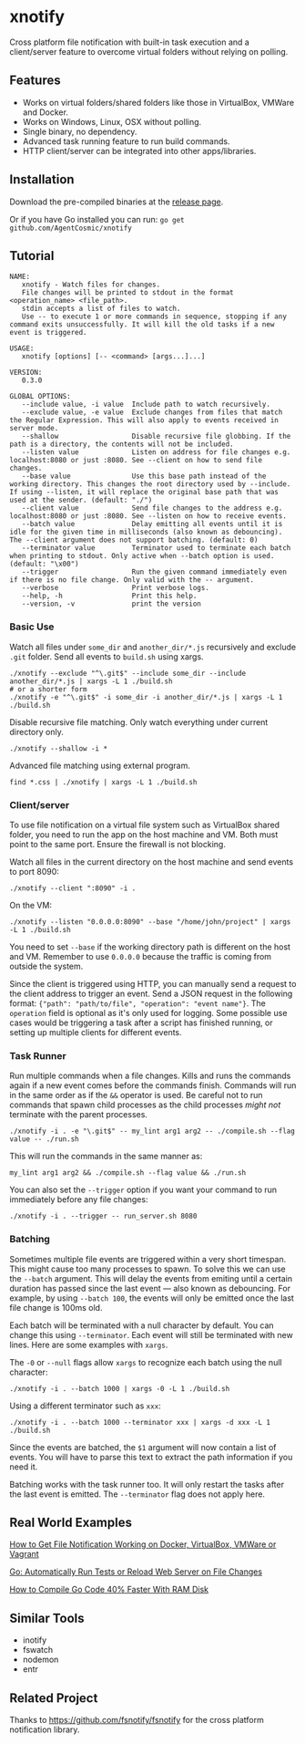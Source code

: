 # xnotify
Cross platform file notification with built-in task execution and a client/server feature to overcome virtual folders
without relying on polling.

## Features
- Works on virtual folders/shared folders like those in VirtualBox, VMWare and Docker.
- Works on Windows, Linux, OSX without polling.
- Single binary, no dependency.
- Advanced task running feature to run build commands.
- HTTP client/server can be integrated into other apps/libraries.

## Installation

Download the pre-compiled binaries at the [release page](https://github.com/AgentCosmic/xnotify/releases).

Or if you have Go installed you can run:
```go get github.com/AgentCosmic/xnotify```

## Tutorial

```
NAME:
   xnotify - Watch files for changes.
   File changes will be printed to stdout in the format <operation_name> <file_path>.
   stdin accepts a list of files to watch.
   Use -- to execute 1 or more commands in sequence, stopping if any command exits unsuccessfully. It will kill the old tasks if a new event is triggered.

USAGE:
   xnotify [options] [-- <command> [args...]...]

VERSION:
   0.3.0

GLOBAL OPTIONS:
   --include value, -i value  Include path to watch recursively.
   --exclude value, -e value  Exclude changes from files that match the Regular Expression. This will also apply to events received in server mode.
   --shallow                  Disable recursive file globbing. If the path is a directory, the contents will not be included.
   --listen value             Listen on address for file changes e.g. localhost:8080 or just :8080. See --client on how to send file changes.
   --base value               Use this base path instead of the working directory. This changes the root directory used by --include. If using --listen, it will replace the original base path that was used at the sender. (default: "./")
   --client value             Send file changes to the address e.g. localhost:8080 or just :8080. See --listen on how to receive events.
   --batch value              Delay emitting all events until it is idle for the given time in milliseconds (also known as debouncing). The --client argument does not support batching. (default: 0)
   --terminator value         Terminator used to terminate each batch when printing to stdout. Only active when --batch option is used. (default: "\x00")
   --trigger                  Run the given command immediately even if there is no file change. Only valid with the -- argument.
   --verbose                  Print verbose logs.
   --help, -h                 Print this help.
   --version, -v              print the version
```

### Basic Use

Watch all files under `some_dir` and `another_dir/*.js` recursively and exclude `.git` folder. Send all events to
`build.sh` using xargs.
```
./xnotify --exclude "^\.git$" --include some_dir --include another_dir/*.js | xargs -L 1 ./build.sh
# or a shorter form
./xnotify -e "^\.git$" -i some_dir -i another_dir/*.js | xargs -L 1 ./build.sh
```

Disable recursive file matching. Only watch everything under current directory only.
```
./xnotify --shallow -i *
```

Advanced file matching using external program.
```
find *.css | ./xnotify | xargs -L 1 ./build.sh
```

### Client/server

To use file notification on a virtual file system such as VirtualBox shared folder, you need to run the app on the
host machine and VM. Both must point to the same port. Ensure the firewall is not blocking.

Watch all files in the current directory on the host machine and send events to port 8090:
```
./xnotify --client ":8090" -i .
```

On the VM:
```
./xnotify --listen "0.0.0.0:8090" --base "/home/john/project" | xargs -L 1 ./build.sh
```
You need to set `--base` if the working directory path is different on the host and VM. Remember to use `0.0.0.0`
because the traffic is coming from outside the system.

Since the client is triggered using HTTP, you can manually send a request to the client address to trigger an event.
Send a JSON request in the following format: `{"path": "path/to/file", "operation": "event name"}`. The `operation`
field is optional as it's only used for logging. Some possible use cases would be triggering a task after a script has
finished running, or setting up multiple clients for different events.

### Task Runner

Run multiple commands when a file changes. Kills and runs the commands again if a new event comes before the commands
finish. Commands will run in
the same order as if the `&&` operator is used. Be careful not to run commands that spawn child processes as the child
processes _might not_ terminate with the parent processes.
```
./xnotify -i . -e "\.git$" -- my_lint arg1 arg2 -- ./compile.sh --flag value -- ./run.sh
```
This will run the commands in the same manner as:
```
my_lint arg1 arg2 && ./compile.sh --flag value && ./run.sh
```
You can also set the `--trigger` option if you want your command to run immediately before any file changes:
```
./xnotify -i . --trigger -- run_server.sh 8080
```

### Batching

Sometimes multiple file events are triggered within a very short timespan. This might cause too many processes to
spawn. To solve this we can use the `--batch` argument. This will delay the events from emiting until a certain
duration has passed since the last event &mdash; also known as debouncing. For example, by using `--batch 100`, the
events will only be emitted once the last file change is 100ms old.

Each batch will be terminated with a null character by default. You can change this using `--terminator`. Each event
will still be terminated with new lines. Here are some examples with `xargs`.

The `-0` or `--null` flags allow `xargs` to recognize each batch using the null character:

```
./xnotify -i . --batch 1000 | xargs -0 -L 1 ./build.sh
```

Using a different terminator such as `xxx`:
```
./xnotify -i . --batch 1000 --terminator xxx | xargs -d xxx -L 1 ./build.sh
```

Since the events are batched, the `$1` argument will now contain a list of events. You will have to parse this text to
extract the path information if you need it.

Batching works with the task runner too. It will only restart the tasks after the last event is emitted. The
`--terminator` flag does not apply here.

## Real World Examples

[How to Get File Notification Working on Docker, VirtualBox, VMWare or Vagrant](https://daltontan.com/file-notification-docker-virtualbox-vmware-vagrant/27)

[Go: Automatically Run Tests or Reload Web Server on File Changes](https://daltontan.com/automatically-run-tests-reload-web-server-on-file-changes/26)

[How to Compile Go Code 40% Faster With RAM Disk](https://daltontan.com/how-to-compile-go-code-faster-with-ram-disk/24)

## Similar Tools
- inotify
- fswatch
- nodemon
- entr

## Related Project
Thanks to https://github.com/fsnotify/fsnotify for the cross platform notification library.
